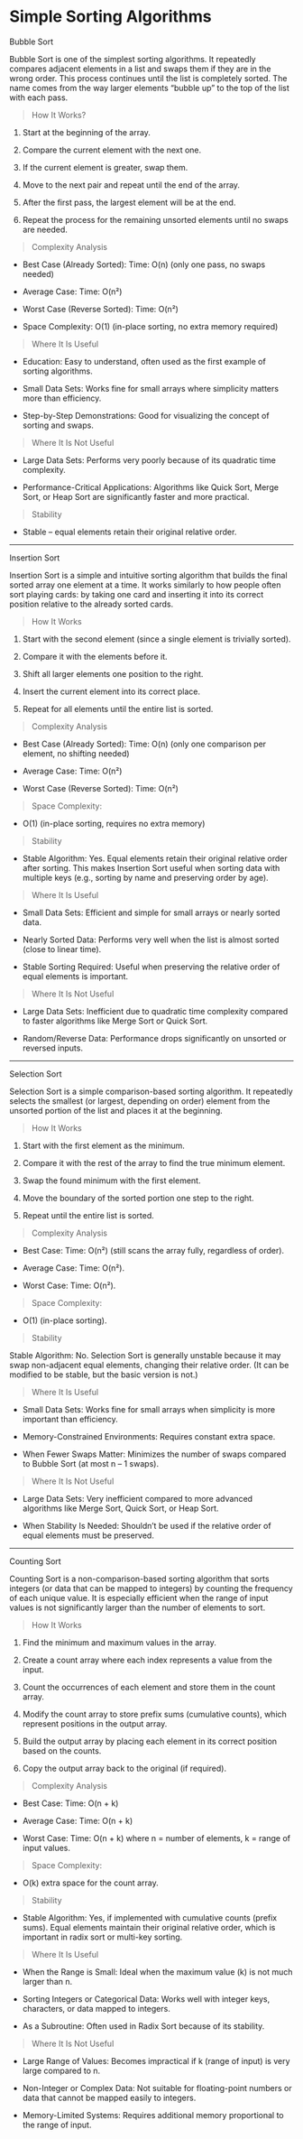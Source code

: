 # Simple Sorting Algorithms

Bubble Sort

Bubble Sort is one of the simplest sorting algorithms. It repeatedly compares adjacent elements in a list and swaps them if they are in the wrong order. This process continues until the list is completely sorted. The name comes from the way larger elements “bubble up” to the top of the list with each pass.

> How It Works?

1. Start at the beginning of the array.

2. Compare the current element with the next one.

3. If the current element is greater, swap them.

4. Move to the next pair and repeat until the end of the array.

5. After the first pass, the largest element will be at the end.

6. Repeat the process for the remaining unsorted elements until no swaps are needed.

> Complexity Analysis

- Best Case (Already Sorted):
    Time: O(n) (only one pass, no swaps needed)

- Average Case:
    Time: O(n²)

- Worst Case (Reverse Sorted):
    Time: O(n²)

- Space Complexity:
    O(1) (in-place sorting, no extra memory required)

> Where It Is Useful

- Education: Easy to understand, often used as the first example of sorting algorithms.

- Small Data Sets: Works fine for small arrays where simplicity matters more than efficiency.

- Step-by-Step Demonstrations: Good for visualizing the concept of sorting and swaps.

> Where It Is Not Useful

- Large Data Sets: Performs very poorly because of its quadratic time complexity.

- Performance-Critical Applications: Algorithms like Quick Sort, Merge Sort, or Heap Sort are significantly faster and more practical.

> Stability

- Stable – equal elements retain their original relative order.


-----------------------------------------------------------------------------------------------

Insertion Sort

Insertion Sort is a simple and intuitive sorting algorithm that builds the final sorted array one element at a time. It works similarly to how people often sort playing cards: by taking one card and inserting it into its correct position relative to the already sorted cards.

> How It Works

1. Start with the second element (since a single element is trivially sorted).

2. Compare it with the elements before it.

3. Shift all larger elements one position to the right.

4. Insert the current element into its correct place.

5. Repeat for all elements until the entire list is sorted.

> Complexity Analysis

- Best Case (Already Sorted):
    Time: O(n) (only one comparison per element, no shifting needed)

- Average Case:
    Time: O(n²)

- Worst Case (Reverse Sorted):
    Time: O(n²)

> Space Complexity:

- O(1) (in-place sorting, requires no extra memory)

> Stability

- Stable Algorithm: Yes.
Equal elements retain their original relative order after sorting. This makes Insertion Sort useful when sorting data with multiple keys (e.g., sorting by name and preserving order by age).

> Where It Is Useful

- Small Data Sets: Efficient and simple for small arrays or nearly sorted data.

- Nearly Sorted Data: Performs very well when the list is almost sorted (close to linear time).

- Stable Sorting Required: Useful when preserving the relative order of equal elements is important.

> Where It Is Not Useful

- Large Data Sets: Inefficient due to quadratic time complexity compared to faster algorithms like Merge Sort or Quick Sort.

- Random/Reverse Data: Performance drops significantly on unsorted or reversed inputs.


-----------------------------------------------------------------------------------------------


Selection Sort

Selection Sort is a simple comparison-based sorting algorithm. It repeatedly selects the smallest (or largest, depending on order) element from the unsorted portion of the list and places it at the beginning.

> How It Works

1. Start with the first element as the minimum.

2. Compare it with the rest of the array to find the true minimum element.

3. Swap the found minimum with the first element.

4. Move the boundary of the sorted portion one step to the right.

5. Repeat until the entire list is sorted.

> Complexity Analysis

- Best Case:
    Time: O(n²) (still scans the array fully, regardless of order).

- Average Case:
    Time: O(n²).

- Worst Case:
    Time: O(n²).

> Space Complexity:

- O(1) (in-place sorting).

> Stability

Stable Algorithm: No.
Selection Sort is generally unstable because it may swap non-adjacent equal elements, changing their relative order. (It can be modified to be stable, but the basic version is not.)

> Where It Is Useful

- Small Data Sets: Works fine for small arrays when simplicity is more important than efficiency.

- Memory-Constrained Environments: Requires constant extra space.

- When Fewer Swaps Matter: Minimizes the number of swaps compared to Bubble Sort (at most n – 1 swaps).

> Where It Is Not Useful

- Large Data Sets: Very inefficient compared to more advanced algorithms like Merge Sort, Quick Sort, or Heap Sort.

- When Stability Is Needed: Shouldn’t be used if the relative order of equal elements must be preserved.


-----------------------------------------------------------------------------------------------


Counting Sort

Counting Sort is a non-comparison-based sorting algorithm that sorts integers (or data that can be mapped to integers) by counting the frequency of each unique value. It is especially efficient when the range of input values is not significantly larger than the number of elements to sort.

> How It Works

1. Find the minimum and maximum values in the array.

2. Create a count array where each index represents a value from the input.

3. Count the occurrences of each element and store them in the count array.

4. Modify the count array to store prefix sums (cumulative counts), which represent positions in the output array.

5. Build the output array by placing each element in its correct position based on the counts.

6. Copy the output array back to the original (if required).

> Complexity Analysis

- Best Case:
    Time: O(n + k)

- Average Case:
    Time: O(n + k)

- Worst Case:
    Time: O(n + k) where n = number of elements, k = range of input values.

> Space Complexity:

- O(k) extra space for the count array.

> Stability

- Stable Algorithm: Yes, if implemented with cumulative counts (prefix sums). Equal elements maintain their original relative order, which is important in radix sort or multi-key sorting.

> Where It Is Useful

- When the Range is Small: Ideal when the maximum value (k) is not much larger than n.

- Sorting Integers or Categorical Data: Works well with integer keys, characters, or data mapped to integers.

- As a Subroutine: Often used in Radix Sort because of its stability.

> Where It Is Not Useful

- Large Range of Values: Becomes impractical if k (range of input) is very large compared to n.

- Non-Integer or Complex Data: Not suitable for floating-point numbers or data that cannot be mapped easily to integers.

- Memory-Limited Systems: Requires additional memory proportional to the range of input.


